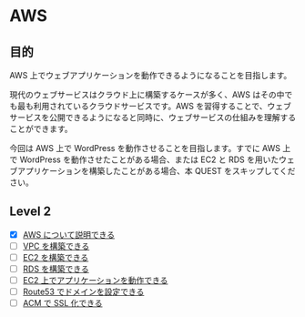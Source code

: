 # AWS

## 目的

AWS 上でウェブアプリケーションを動作できるようになることを目指します。

現代のウェブサービスはクラウド上に構築するケースが多く、AWS はその中でも最も利用されているクラウドサービスです。AWS を習得することで、ウェブサービスを公開できるようになると同時に、ウェブサービスの仕組みを理解することができます。

今回は AWS 上で WordPress を動作させることを目指します。すでに AWS 上で WordPress を動作させたことがある場合、または EC2 と RDS を用いたウェブアプリケーションを構築したことがある場合、本 QUEST をスキップしてください。

## Level 2

- [x] [AWS について説明できる](/quest/technologies/aws/AWS.md)
- [ ] [VPC を構築できる](/quest/technologies/aws/VPC.md)
- [ ] [EC2 を構築できる](/quest/technologies/aws/EC2.md)
- [ ] [RDS を構築できる](/quest/technologies/aws/RDS.md)
- [ ] [EC2 上でアプリケーションを動作できる](/quest/technologies/aws/APPLICATION_ON_EC2.md)
- [ ] [Route53 でドメインを設定できる](/quest/technologies/aws/ROUTE53.md)
- [ ] [ACM で SSL 化できる](/quest/technologies/aws/ACM.md)

